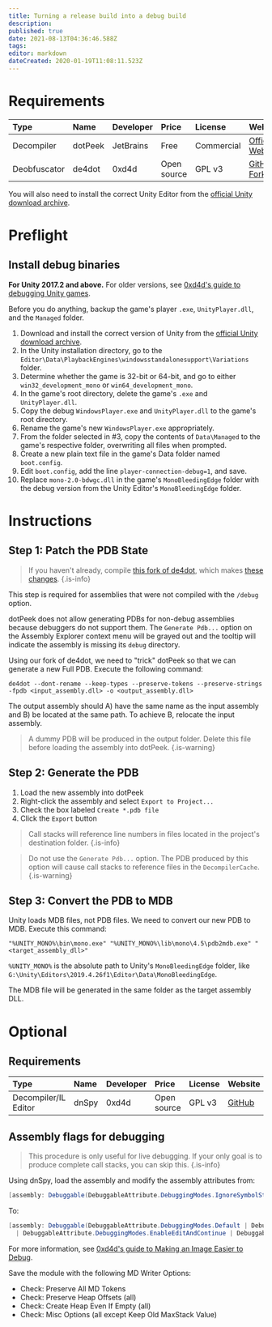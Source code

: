 ```yaml
---
title: Turning a release build into a debug build
description: 
published: true
date: 2021-08-13T04:36:46.588Z
tags: 
editor: markdown
dateCreated: 2020-01-19T11:08:11.523Z
---
```


# Requirements

Type | Name | Developer | Price | License | Website
:--- | :--- | :--- | :--- | :--- | :---
Decompiler | dotPeek | JetBrains | Free | Commercial |  [Official Website](https://www.jetbrains.com/decompiler/)
Deobfuscator | de4dot | 0xd4d | Open source | GPL v3 | [GitHub Fork](https://github.com/fireundubh/de4dot/tree/pdbgen)

You will also need to install the correct Unity Editor from the [official Unity download archive](https://unity3d.com/get-unity/download/archive).

# Preflight

## Install debug binaries

**For Unity 2017.2 and above.** For older versions, see [0xd4d's guide to debugging Unity games](https://github.com/dnSpy/dnSpy/wiki/Debugging-Unity-Games).

Before you do anything, backup the game's player `.exe`, `UnityPlayer.dll`, and the `Managed` folder.

1. Download and install the correct version of Unity from the [official Unity download archive](https://unity3d.com/get-unity/download/archive).
2. In the Unity installation directory, go to the `Editor\Data\PlaybackEngines\windowsstandalonesupport\Variations` folder.
3. Determine whether the game is 32-bit or 64-bit, and go to either `win32_development_mono` or `win64_development_mono`.
4. In the game's root directory, delete the game's `.exe` and `UnityPlayer.dll`.
5. Copy the debug `WindowsPlayer.exe` and `UnityPlayer.dll` to the game's root directory.
6. Rename the game's new `WindowsPlayer.exe` appropriately.
7. From the folder selected in #3, copy the contents of `Data\Managed` to the game's respective folder, overwriting all files when prompted.
8. Create a new plain text file in the game's Data folder named `boot.config`.
9. Edit `boot.config`, add the line `player-connection-debug=1`, and save.
10. Replace `mono-2.0-bdwgc.dll` in the game's `MonoBleedingEdge` folder with the debug version from the Unity Editor's `MonoBleedingEdge` folder.


# Instructions

## Step 1: Patch the PDB State

> If you haven't already, compile [this fork of de4dot](https://github.com/fireundubh/de4dot/tree/pdbgen), which makes [these changes](https://github.com/0xd4d/de4dot/pull/126/commits/28f33354c86cdbfc1d96134fab1132c87a99a5e3).
{.is-info}


This step is required for assemblies that were not compiled with the `/debug` option.

dotPeek does not allow generating PDBs for non-debug assemblies because debuggers do not support them. The `Generate Pdb...` option on the Assembly Explorer context menu will be grayed out and the tooltip will indicate the assembly is missing its `debug` directory.

Using our fork of de4dot, we need to "trick" dotPeek so that we can generate a new Full PDB. Execute the following command:

```
de4dot --dont-rename --keep-types --preserve-tokens --preserve-strings -fpdb <input_assembly.dll> -o <output_assembly.dll>
```

The output assembly should A) have the same name as the input assembly and B) be located at the same path. To achieve B, relocate the input assembly.

> A dummy PDB will be produced in the output folder. Delete this file before loading the assembly into dotPeek.
{.is-warning}


## Step 2: Generate the PDB

1. Load the new assembly into dotPeek
2. Right-click the assembly and select `Export to Project...`
3. Check the box labeled `Create *.pdb file`
4. Click the `Export` button

> Call stacks will reference line numbers in files located in the project's destination folder.
{.is-info}

> Do not use the `Generate Pdb...` option. The PDB produced by this option will cause call stacks to reference files in the `DecompilerCache`.
{.is-warning}


## Step 3: Convert the PDB to MDB

Unity loads MDB files, not PDB files. We need to convert our new PDB to MDB. Execute this command:

```
"%UNITY_MONO%\bin\mono.exe" "%UNITY_MONO%\lib\mono\4.5\pdb2mdb.exe" "<target_assembly_dll>"
```

`%UNITY_MONO%` is the absolute path to Unity's `MonoBleedingEdge` folder, like `G:\Unity\Editors\2019.4.26f1\Editor\Data\MonoBleedingEdge`.

The MDB file will be generated in the same folder as the target assembly DLL.


# Optional

## Requirements

Type | Name | Developer | Price | License | Website
:--- | :--- | :--- | :--- | :--- | :---
Decompiler/IL Editor | dnSpy | 0xd4d | Open source | GPL v3 | [GitHub](https://github.com/dnSpy/dnSpy)

## Assembly flags for debugging

> This procedure is only useful for live debugging. If your only goal is to produce complete call stacks, you can skip this.
{.is-info}

Using dnSpy, load the assembly and modify the assembly attributes from:

```csharp
[assembly: Debuggable(DebuggableAttribute.DebuggingModes.IgnoreSymbolStoreSequencePoints)]
```

To:

```csharp
[assembly: Debuggable(DebuggableAttribute.DebuggingModes.Default | DebuggableAttribute.DebuggingModes.DisableOptimizations 
  | DebuggableAttribute.DebuggingModes.EnableEditAndContinue | DebuggableAttribute.DebuggingModes.IgnoreSymbolStoreSequencePoints)]
```

For more information, see [0xd4d's guide to Making an Image Easier to Debug](https://github.com/dnSpy/dnSpy/wiki/Making-an-Image-Easier-to-Debug).

Save the module with the following MD Writer Options:

* Check: Preserve All MD Tokens
* Check: Preserve Heap Offsets (all)
* Check: Create Heap Even If Empty (all)
* Check: Misc Options (all except Keep Old MaxStack Value)